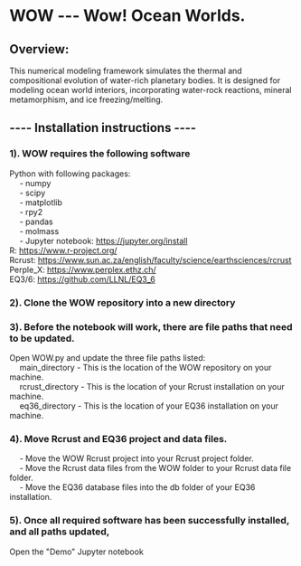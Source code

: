 # WOW  ---   Wow! Ocean Worlds.  

## Overview:  
This numerical modeling framework simulates the thermal and compositional evolution of water-rich planetary bodies. It is designed for modeling ocean world interiors, incorporating water-rock reactions, mineral metamorphism, and ice freezing/melting.


## ---- Installation instructions ----

### 1). WOW requires the following software
  
Python with following packages:  
	&emsp; - numpy  
	&emsp; - scipy  
	&emsp; - matplotlib  
	&emsp; - rpy2  
	&emsp; - pandas  
	&emsp; - molmass  
	&emsp; - Jupyter notebook: https://jupyter.org/install  
R: https://www.r-project.org/  
Rcrust: https://www.sun.ac.za/english/faculty/science/earthsciences/rcrust  
Perple_X: https://www.perplex.ethz.ch/  
EQ3/6: https://github.com/LLNL/EQ3_6  

### 2). Clone the WOW repository into a new directory  

### 3). Before the notebook will work, there are file paths that need to be updated.   
Open WOW.py and update the three file paths listed:  
	&emsp; main_directory - This is the location of the WOW repository on your machine.  
	&emsp; rcrust_directory - This is the location of your Rcrust installation on your machine.  
	&emsp; eq36_directory - This is the location of your EQ36 installation on your machine.  

### 4). Move Rcrust and EQ36 project and data files.   
&emsp; - Move the WOW Rcrust project into your Rcrust project folder.  
&emsp; - Move the Rcrust data files from the WOW folder to your Rcrust data file folder.  
&emsp; - Move the EQ36 database files into the db folder of your EQ36 installation.   

### 5). Once all required software has been successfully installed, and all paths updated,  
Open the "Demo" Jupyter notebook  
